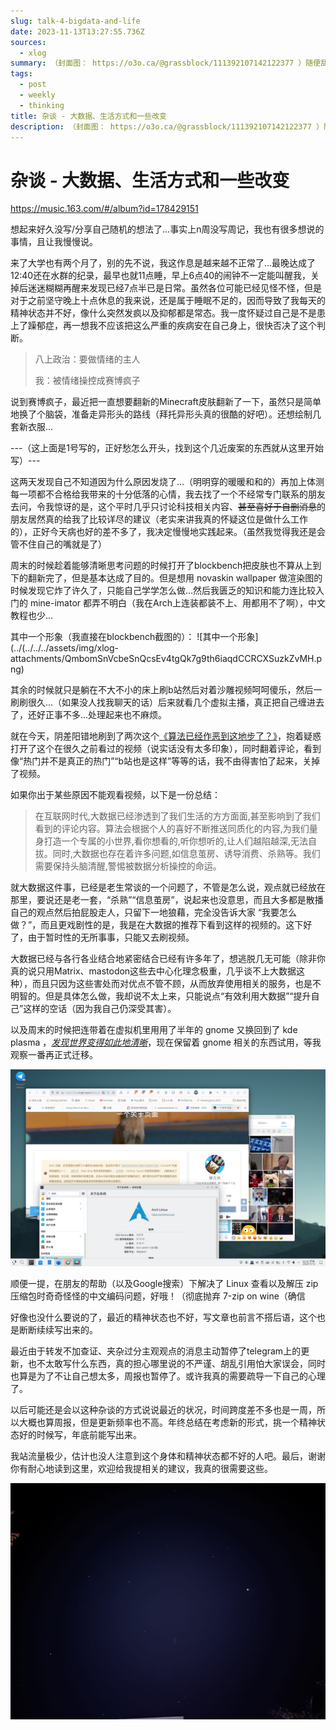 ```yaml
---
slug: talk-4-bigdata-and-life
date: 2023-11-13T13:27:55.736Z
sources:
  - xlog
summary: （封面图： https://o3o.ca/@grassblock/111392107142122377 ）随便乱写的，应该算是周报吧。
tags:
  - post
  - weekly
  - thinking
title: 杂谈 - 大数据、生活方式和一些改变
description: （封面图： https://o3o.ca/@grassblock/111392107142122377 ）随便乱写的，应该算是周报吧。
---
```


# 杂谈 - 大数据、生活方式和一些改变

https://music.163.com/#/album?id=178429151

想起来好久没写/分享自己随机的想法了...事实上n周没写周记，我也有很多想说的事情，且让我慢慢说。

来了大学也有两个月了，别的先不说，我这作息是越来越不正常了...最晚达成了12:40还在水群的纪录，最早也就11点睡，早上6点40的闹钟不一定能叫醒我，关掉后迷迷糊糊再醒来发现已经7点半已是日常。虽然各位可能已经见怪不怪，但是对于之前坚守晚上十点休息的我来说，还是属于睡眠不足的，因而导致了我每天的精神状态并不好，像什么突然发疯以及抑郁都是常态。我一度怀疑过自己是不是患上了躁郁症，再一想我不应该把这么严重的疾病安在自己身上，很快否决了这个判断。
> 八上政治：要做情绪的主人
> 
> 我：被情绪操控成赛博疯子

说到赛博疯子，最近把一直想要翻新的Minecraft皮肤翻新了一下，虽然只是简单地换了个脑袋，准备走异形头的路线（拜托异形头真的很酷的好吧）。还想绘制几套新衣服...

---（这上面是1号写的，正好愁怎么开头，找到这个几近废案的东西就从这里开始写）---

这两天发现自己不知道因为什么原因发烧了...（明明穿的暖暖和和的）再加上体测每一项都不合格给我带来的十分低落的心情，我去找了一个不经常专门联系的朋友去问，令我惊讶的是，这个平时几乎只讨论科技相关内容、~~甚至喜好于自删消息~~的朋友居然真的给我了比较详尽的建议（老实来讲我真的怀疑这位是做什么工作的），正好今天病也好的差不多了，我决定慢慢地实践起来。（虽然我觉得我还是会管不住自己的嘴就是了）

周末的时候趁着能够清晰思考问题的时候打开了blockbench把皮肤也不算从上到下的翻新完了，但是基本达成了目的。但是想用 novaskin wallpaper 做渲染图的时候发现它炸了许久了，只能自己学学怎么做...然后我匮乏的知识和能力连比较入门的 mine-imator 都弄不明白（我在Arch上连装都装不上、用都用不了啊），中文教程也少...

其中一个形象（我直接在blockbench截图的）：
![其中一个形象](../(../../../assets/img/xlog-attachments/QmbomSnVcbeSnQcsEv4tgQk7g9th6iaqdCCRCXSuzkZvMH.png)


其余的时候就只是躺在不大不小的床上刷b站然后对着沙雕视频呵呵傻乐，然后一刷刷很久...（如果没人找我聊天的话）后来就看几个虚拟主播，真正把自己缠进去了，还好正事不多...处理起来也不麻烦。

就在今天，阴差阳错地刷到了两次这个[《算法已经作恶到这地步了？》](https://www.bilibili.com/video/BV16u4y187Fd/)，抱着疑惑打开了这个在很久之前看过的视频（说实话没有太多印象），同时翻着评论，看到像“热门并不是真正的热门”“b站也是这样”等等的话，我不由得害怕了起来，关掉了视频。

如果你出于某些原因不能观看视频，以下是一份总结：

> 在互联网时代,大数据已经渗透到了我们生活的方方面面,甚至影响到了我们看到的评论内容。算法会根据个人的喜好不断推送同质化的内容,为我们量身打造一个专属的小世界,看你想看的,听你想听的,让人们越陷越深,无法自拔。同时,大数据也存在着许多问题,如信息茧房、诱导消费、杀熟等。我们需要保持头脑清醒,警惕被数据分析操控的命运。

就大数据这件事，已经是老生常谈的一个问题了，不管是怎么说，观点就已经放在那里，要说还是老一套，“杀熟”“信息茧房”，说起来也没意思，而且大多都是散播自己的观点然后拍屁股走人，只留下一地狼藉，完全没告诉大家 “我要怎么做？”，而且更戏剧性的是，我是在大数据的推荐下看到这样的视频的。这下好了，由于暂时性的无所事事，只能又去刷视频。

大数据已经与各行各业结合地紧密结合已经有许多年了，想逃脱几无可能（除非你真的说只用Matrix、mastodon这些去中心化理念极重，几乎谈不上大数据这种），而且只因为这些害处而对优点不管不顾，从而放弃使用相关的服务，也是不明智的。但是具体怎么做，我却说不太上来，只能说点“有效利用大数据”“提升自己”这样的空话（因为我自己仍深受其害）。

以及周末的时候把连带着在虚拟机里用用了半年的 gnome 又换回到了 kde plasma ，*[发现世界变得如此地清晰](https://nya.one/notes/9lyw58vgskjw0rm7)*，现在保留着 gnome 相关的东西试用，等我观察一番再正式迁移。

![图片](../../../assets/img/xlog-attachments/Qmd5UKtqNwtShnginSSDEtacXasUtikqWqvmzFrW58GrKn.png)

顺便一提，在朋友的帮助（以及Google搜索）下解决了 Linux 查看以及解压 zip 压缩包时奇奇怪怪的中文编码问题，好哦！（彻底抛弃 7-zip on wine（确信

好像也没什么要说的了，最近的精神状态也不好，写文章也前言不搭后语，这个也是断断续续写出来的。

最近由于转发不加查证、夹杂过分主观观点的消息主动暂停了telegram上的更新，也不太敢写什么东西，真的担心哪里说的不严谨、胡乱引用怕大家误会，同时也算是为了不让自己想太多，周报也暂停了。或许我真的需要疏导一下自己的心理了。

以后可能还是会以这种杂谈的方式说说最近的状况，时间跨度差不多也是一周，所以大概也算周报，但是更新频率也不高。年终总结在考虑新的形式，挑一个精神状态好的时候写，年底前能写出来。

我站流量极少，估计也没人注意到这个身体和精神状态都不好的人吧。最后，谢谢你有耐心地读到这里，欢迎给我提相关的建议，我真的很需要这些。

![](../../../assets/img/xlog-attachments/QmYqJsZoo3HeuNdztZVNHFrLxMQgk9QyoUW6p3LmsMbUh9.jpeg)
